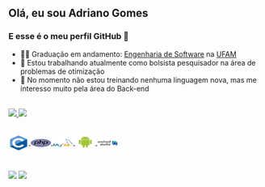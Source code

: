 ## Olá, eu sou Adriano Gomes 
### E esse é o meu perfil GitHub 👋

- 👨‍🎓 Graduação em andamento: [Engenharia de Software](https://icet.ufam.edu.br/ensino/graduacao/engenharia-de-software/) na [UFAM](https://ufam.edu.br/)
- 🔭 Estou trabalhando atualmente como bolsista pesquisador na área de problemas de otimização
- 🌱 No momento não estou treinando nenhuma linguagem nova, mas me interesso muito pela área do Back-end

<br>

<div>
  <a href="https://github.com/GomesAdriano">
  <img height="150em" src="https://github-readme-stats.vercel.app/api?username=GomesAdriano&count_private=true&show_icons=true&theme=dracula"/>
  <img height="150em" src="https://github-readme-stats.vercel.app/api/top-langs/?username=GomesAdriano&langs_count=8&layout=compact&count_private=true&show_icons=true&theme=dracula"/>
</div>

<br>

<div style="display: inline_block"><br>
  
  <img align="center" alt="Adriano-C" height="30" width="40" src="https://github.com/devicons/devicon/blob/master/icons/c/c-original.svg">
  <img align="center" alt="Adriano-PHP" height="30" width="40" src="https://github.com/devicons/devicon/blob/master/icons/php/php-original.svg">
  <img align="center" alt="Adriano-MySql" height="30" width="40" src="https://github.com/devicons/devicon/blob/master/icons/mysql/mysql-original-wordmark.svg">
  <img align="center" alt="Adriano-JavaAndroid" height="30" width="40" src="https://github.com/devicons/devicon/blob/master/icons/android/android-original-wordmark.svg">
  <img align="center" alt="Adriano-AndroidStudio" height="30" width="40" src="https://github.com/devicons/devicon/blob/master/icons/androidstudio/androidstudio-original-wordmark.svg">
  
</div>

<!-- Os ícones vieram daqui: https://github.com/devicons/devicon/tree/master/icons -->

<br>

###
  
<div>
  <a href = "mailto:adrianosan23@gmail.com"><img src="https://img.shields.io/badge/Gmail-D14836?style=for-the-badge&logo=gmail&logoColor=white" target="_blank"></a>
  <a href="https://www.linkedin.com/in/adriano-gomes-9b1779186/" target="_blank"><img src="https://img.shields.io/badge/LinkedIn-0077B5?style=for-the-badge&logo=linkedin&logoColor=white" target="_blank"></a>  
 
</div>
